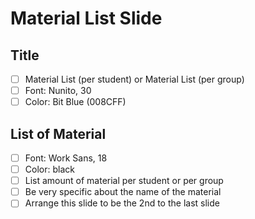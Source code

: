 # Material List Slide

## Title
  - [ ] Material List (per student) or Material List (per group)
  - [ ] Font: Nunito, 30
  - [ ] Color: Bit Blue (008CFF)

## List of Material 
  - [ ] Font: Work Sans, 18
  - [ ] Color: black
  - [ ] List amount of material per student or per group
  - [ ] Be very specific about the name of the material
  - [ ] Arrange this slide to be the 2nd to the last slide
